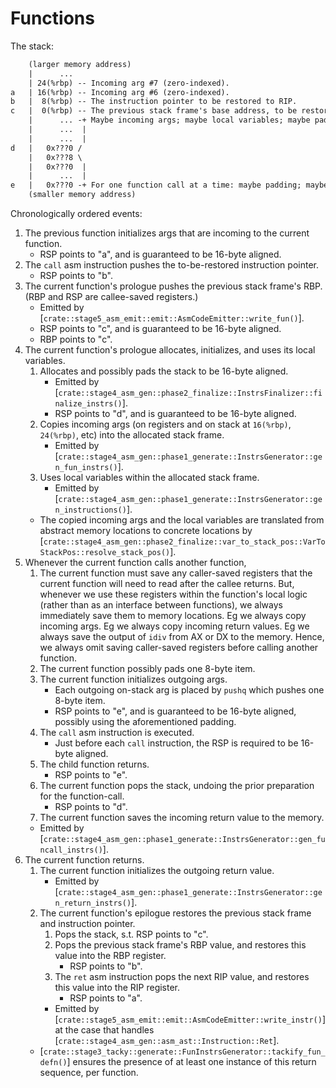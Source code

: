 # Functions

The stack:
```txt
    (larger memory address)
    |      ...
    | 24(%rbp) -- Incoming arg #7 (zero-indexed).
a   | 16(%rbp) -- Incoming arg #6 (zero-indexed).
b   |  8(%rbp) -- The instruction pointer to be restored to RIP.
c   |  0(%rbp) -- The previous stack frame's base address, to be restored to RBP.
    |      ... -+ Maybe incoming args; maybe local variables; maybe padding.
    |      ...  |
    |      ...  |
d   |   0x???0 /
    |   0x???8 \
    |   0x???0  |
    |      ...  |
e   |   0x???0 -+ For one function call at a time: maybe padding; maybe outgoing on-stack args.
    (smaller memory address)
```

Chronologically ordered events:
1. The previous function initializes args that are incoming to the current function.
    + RSP points to "a", and is guaranteed to be 16-byte aligned.
1. The `call` asm instruction pushes the to-be-restored instruction pointer.
    + RSP points to "b".
1. The current function's prologue pushes the previous stack frame's RBP.
    (RBP and RSP are callee-saved registers.)
    + Emitted by [`crate::stage5_asm_emit::emit::AsmCodeEmitter::write_fun()`].
    + RSP points to "c", and is guaranteed to be 16-byte aligned.
    + RBP points to "c".
1. The current function's prologue allocates, initializes, and uses its local variables.
    1. Allocates and possibly pads the stack to be 16-byte aligned.
        + Emitted by [`crate::stage4_asm_gen::phase2_finalize::InstrsFinalizer::finalize_instrs()`].
        + RSP points to "d", and is guaranteed to be 16-byte aligned.
    1. Copies incoming args (on registers and on stack at `16(%rbp)`, `24(%rbp)`, etc) into the allocated stack frame.
        + Emitted by [`crate::stage4_asm_gen::phase1_generate::InstrsGenerator::gen_fun_instrs()`].
    1. Uses local variables within the allocated stack frame.
        + Emitted by [`crate::stage4_asm_gen::phase1_generate::InstrsGenerator::gen_instructions()`].
    + The copied incoming args and the local variables are translated from abstract memory locations to concrete locations by [`crate::stage4_asm_gen::phase2_finalize::var_to_stack_pos::VarToStackPos::resolve_stack_pos()`].
1. Whenever the current function calls another function,
    1. The current function must save any caller-saved registers that the current function will need to read after the callee returns.
        But, whenever we use these registers within the function's local logic (rather than as an interface between functions), we always immediately save them to memory locations.
        Eg we always copy incoming args.
        Eg we always copy incoming return values.
        Eg we always save the output of `idiv` from AX or DX to the memory.
        Hence, we always omit saving caller-saved registers before calling another function.
    1. The current function possibly pads one 8-byte item.
    1. The current function initializes outgoing args.
        + Each outgoing on-stack arg is placed by `pushq` which pushes one 8-byte item.
        + RSP points to "e", and is guaranteed to be 16-byte aligned, possibly using the aforementioned padding.
    1. The `call` asm instruction is executed.
        + Just before each `call` instruction, the RSP is required to be 16-byte aligned.
    1. The child function returns.
        + RSP points to "e".
    1. The current function pops the stack, undoing the prior preparation for the function-call.
        + RSP points to "d".
    1. The current function saves the incoming return value to the memory.
    + Emitted by [`crate::stage4_asm_gen::phase1_generate::InstrsGenerator::gen_funcall_instrs()`].
1. The current function returns.
    1. The current function initializes the outgoing return value.
        + Emitted by [`crate::stage4_asm_gen::phase1_generate::InstrsGenerator::gen_return_instrs()`].
    1. The current function's epilogue restores the previous stack frame and instruction pointer.
        1. Pops the stack, s.t. RSP points to "c".
        1. Pops the previous stack frame's RBP value, and restores this value into the RBP register.
            + RSP points to "b".
        1. The `ret` asm instruction pops the next RIP value, and restores this value into the RIP register.
            + RSP points to "a".
        + Emitted by [`crate::stage5_asm_emit::emit::AsmCodeEmitter::write_instr()`]
            at the case that handles [`crate::stage4_asm_gen::asm_ast::Instruction::Ret`].
    + [`crate::stage3_tacky::generate::FunInstrsGenerator::tackify_fun_defn()`] ensures the presence of at least one instance of this return sequence, per function.
